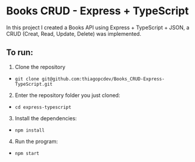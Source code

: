 # Books CRUD - Express + TypeScript
In this project I created a Books API using Express + TypeScript + JSON, a CRUD (Creat, Read, Update, Delete) was implemented.

## To run:
1. Clone the repository
  * `git clone git@github.com:thiagopcdev/Books_CRUD-Express-TypeScript.git`
2. Enter the repository folder you just cloned:
  * `cd express-typescript`
3. Install the dependencies:
  * `npm install`
4. Run the program:
  * `npm start`

